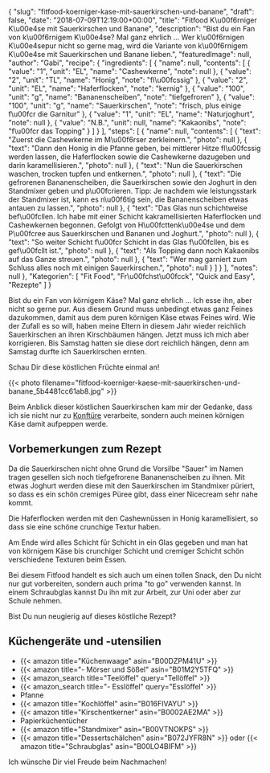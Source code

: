 {
    "slug": "fitfood-koerniger-kase-mit-sauerkirschen-und-banane",
    "draft": false,
    "date": "2018-07-09T12:19:00+00:00",
    "title": "Fitfood K\u00f6rniger K\u00e4se mit Sauerkirschen und Banane",
    "description": "Bist du ein Fan von k\u00f6rnigem K\u00e4se? Mal ganz ehrlich ... Wer k\u00f6rnigen K\u00e4sepur nicht so gerne mag, wird die Variante von k\u00f6rnigem K\u00e4se mit Sauerkirschen und Banane lieben.",
    "featuredImage": null,
    "author": "Gabi",
    "recipe": {
        "ingredients": [
            {
                "name": null,
                "contents": [
                    {
                        "value": "1",
                        "unit": "EL",
                        "name": "Cashewkerne",
                        "note": null
                    },
                    {
                        "value": "2",
                        "unit": "TL",
                        "name": "Honig",
                        "note": "fl\u00fcssig"
                    },
                    {
                        "value": "2",
                        "unit": "EL",
                        "name": "Haferflocken",
                        "note": "kernig"
                    },
                    {
                        "value": "100",
                        "unit": "g",
                        "name": "Bananenscheiben",
                        "note": "tiefgefroren"
                    },
                    {
                        "value": "100",
                        "unit": "g",
                        "name": "Sauerkirschen",
                        "note": "frisch, plus einige f\u00fcr die Garnitur"
                    },
                    {
                        "value": "1",
                        "unit": "EL",
                        "name": "Naturjoghurt",
                        "note": null
                    },
                    {
                        "value": "N.B.",
                        "unit": null,
                        "name": "Kakaonibs",
                        "note": "f\u00fcr das Topping"
                    }
                ]
            }
        ],
        "steps": [
            {
                "name": null,
                "contents": [
                    {
                        "text": "Zuerst die Cashewkerne im M\u00f6rser zerkleinern.",
                        "photo": null
                    },
                    {
                        "text": "Dann den Honig in die Pfanne geben, bei mittlerer Hitze fl\u00fcssig werden lassen, die Haferflocken sowie die Cashewkerne dazugeben und darin karamellisieren.",
                        "photo": null
                    },
                    {
                        "text": "Nun die Sauerkirschen waschen, trocken tupfen und entkernen.",
                        "photo": null
                    },
                    {
                        "text": "Die gefrorenen Bananenscheiben, die Sauerkirschen sowie den Joghurt in den Standmixer geben und p\u00fcrieren. Tipp: Je nachdem wie leistungsstark der Standmixer ist, kann es n\u00f6tig sein, die Bananenscheiben etwas antauen zu lassen.",
                        "photo": null
                    },
                    {
                        "text": "Das Glas nun schichtweise bef\u00fcllen. Ich habe mit einer Schicht kakramellisierten Haferflocken und Cashewkernen begonnen. Gefolgt von H\u00fcttenk\u00e4se und dem P\u00fcree aus Sauerkirschen und Bananen und Joghurt.",
                        "photo": null
                    },
                    {
                        "text": "So weiter Schicht f\u00fcr Schicht in das Glas f\u00fcllen, bis es gef\u00fcllt ist.",
                        "photo": null
                    },
                    {
                        "text": "Als Topping dann noch Kakaonibs auf das Ganze streuen.",
                        "photo": null
                    },
                    {
                        "text": "Wer mag garniert zum Schluss alles noch mit einigen Sauerkirschen.",
                        "photo": null
                    }
                ]
            }
        ],
        "notes": null
    },
    "Kategorien": [
        "Fit Food",
        "Fr\u00fchst\u00fcck",
        "Quick and Easy",
        "Rezepte"
    ]
}

Bist du ein Fan von körnigem Käse? Mal ganz ehrlich ...  Ich esse ihn, aber nicht so gerne pur. Aus diesem Grund muss unbedingt etwas ganz Feines dazukommen, damit aus dem puren körnigen Käse etwas Feines wird. Wie der Zufall es so will, haben meine Eltern in diesem Jahr wieder reichlich Sauerkirschen an ihren Kirschbäumen hängen. Jetzt muss ich mich aber korrigieren. Bis Samstag hatten sie diese dort reichlich hängen, denn am Samstag durfte ich Sauerkirschen ernten.

Schau Dir diese köstlichen Früchte einmal an!

{{< photo filename="fitfood-koerniger-kaese-mit-sauerkirschen-und-banane_5b4481cc61ab8.jpg" >}}

Beim Anblick dieser köstlichen Sauerkirschen kam mir der Gedanke, dass ich sie nicht nur zu [Konftüre](https://kochfokus.de/artikel/beschwipste-sauerkirschkonfituere/ "Konftüre") verarbeite, sondern  auch meinen körnigen Käse damit aufpeppen werde. 

## Vorbemerkungen zum Rezept

Da die Sauerkirschen nicht ohne Grund die Vorsilbe "Sauer" im Namen tragen gesellen sich noch tiefgefrorene Bananenscheiben zu ihnen. Mit etwas Joghurt werden diese mit den Sauerkirschen im Standmixer püriert, so dass es ein schön cremiges Püree gibt, dass einer Nicecream sehr nahe kommt.

Die Haferflocken werden mit den Cashewnüssen in Honig karamellisiert, so dass sie eine schöne crunchige Textur haben.

Am Ende wird alles Schicht für Schicht in ein Glas gegeben und man hat von körnigem Käse bis crunchiger Schicht und  cremiger Schicht schön verschiedene Texturen beim Essen.

Bei diesem Fitfood handelt es sich auch um einen tollen Snack, den Du nicht nur gut vorbereiten, sondern auch prima "to go" verwenden kannst. In einem Schraubglas kannst Du ihn mit zur Arbeit, zur Uni oder aber zur Schule nehmen.

Bist Du nun neugierig auf dieses köstliche Rezept?

## Küchengeräte und -utensilien

- {{< amazon title="Küchenwaage" asin="B00DZPM41U" >}}
- {{< amazon title="- Mörser und Sößel" asin="B01M2Y5TFQ" >}} 
- {{< amazon_search title="Teelöffel" query="Tellöffel" >}}
- {{< amazon_search title="- Esslöffel" query="Esslöffel" >}}
- Pfanne
- {{< amazon title="Kochlöffel" asin="B016FIVAYU" >}}
- {{< amazon title="Kirschentkerner" asin="B0002AE2MA" >}}
- Papierküchentücher
- {{< amazon title="Standmixer" asin="B00VTNOKPS" >}}
- {{< amazon title="Dessertschälchen" asin="B072JYFR8N" >}} oder {{< amazon title="Schraubglas" asin="B00LO4BIFM" >}}

Ich wünsche Dir viel Freude beim Nachmachen!